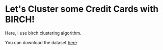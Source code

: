 # Let's Cluster some Credit Cards with BIRCH!
Here, I use birch clustering algorithm.


You can download the dataset [here](https://www.kaggle.com/arjunbhasin2013/ccdata)
